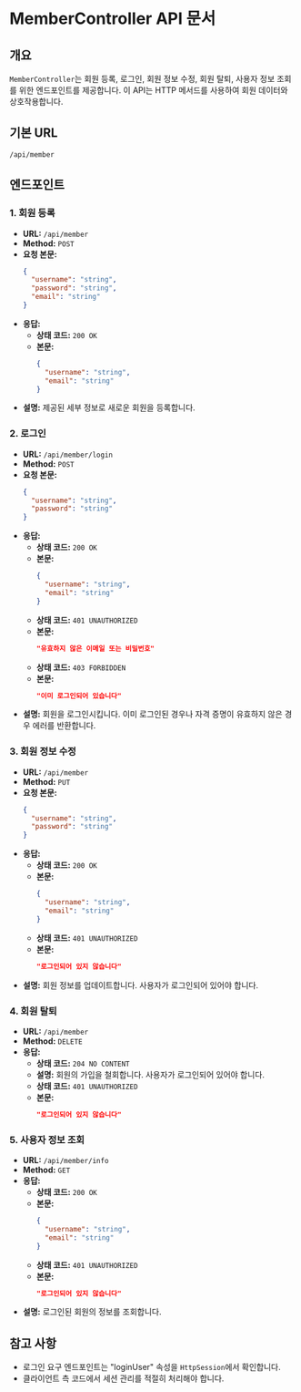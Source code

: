 # MemberController API 문서

## 개요
`MemberController`는 회원 등록, 로그인, 회원 정보 수정, 회원 탈퇴, 사용자 정보 조회를 위한 엔드포인트를 제공합니다. 이 API는 HTTP 메서드를 사용하여 회원 데이터와 상호작용합니다.

## 기본 URL
`/api/member`

## 엔드포인트

### 1. 회원 등록
- **URL:** `/api/member`
- **Method:** `POST`
- **요청 본문:**
  ```json
  {
    "username": "string",
    "password": "string",
    "email": "string"
  }
  ```
- **응답:**
   - **상태 코드:** `200 OK`
   - **본문:**
     ```json
     {
       "username": "string",
       "email": "string"
     }
     ```
- **설명:** 제공된 세부 정보로 새로운 회원을 등록합니다.

### 2. 로그인
- **URL:** `/api/member/login`
- **Method:** `POST`
- **요청 본문:**
  ```json
  {
    "username": "string",
    "password": "string"
  }
  ```
- **응답:**
   - **상태 코드:** `200 OK`
   - **본문:**
     ```json
     {
       "username": "string",
       "email": "string"
     }
     ```
   - **상태 코드:** `401 UNAUTHORIZED`
   - **본문:**
     ```json
     "유효하지 않은 이메일 또는 비밀번호"
     ```
   - **상태 코드:** `403 FORBIDDEN`
   - **본문:**
     ```json
     "이미 로그인되어 있습니다"
     ```
- **설명:** 회원을 로그인시킵니다. 이미 로그인된 경우나 자격 증명이 유효하지 않은 경우 에러를 반환합니다.

### 3. 회원 정보 수정
- **URL:** `/api/member`
- **Method:** `PUT`
- **요청 본문:**
  ```json
  {
    "username": "string",
    "password": "string"
  }
  ```
- **응답:**
   - **상태 코드:** `200 OK`
   - **본문:**
     ```json
     {
       "username": "string",
       "email": "string"
     }
     ```
   - **상태 코드:** `401 UNAUTHORIZED`
   - **본문:**
     ```json
     "로그인되어 있지 않습니다"
     ```
- **설명:** 회원 정보를 업데이트합니다. 사용자가 로그인되어 있어야 합니다.

### 4. 회원 탈퇴
- **URL:** `/api/member`
- **Method:** `DELETE`
- **응답:**
   - **상태 코드:** `204 NO CONTENT`
   - **설명:** 회원의 가입을 철회합니다. 사용자가 로그인되어 있어야 합니다.
   - **상태 코드:** `401 UNAUTHORIZED`
   - **본문:**
     ```json
     "로그인되어 있지 않습니다"
     ```

### 5. 사용자 정보 조회
- **URL:** `/api/member/info`
- **Method:** `GET`
- **응답:**
   - **상태 코드:** `200 OK`
   - **본문:**
     ```json
     {
       "username": "string",
       "email": "string"
     }
     ```
   - **상태 코드:** `401 UNAUTHORIZED`
   - **본문:**
     ```json
     "로그인되어 있지 않습니다"
     ```
- **설명:** 로그인된 회원의 정보를 조회합니다.

## 참고 사항
- 로그인 요구 엔드포인트는 "loginUser" 속성을 `HttpSession`에서 확인합니다.
- 클라이언트 측 코드에서 세션 관리를 적절히 처리해야 합니다.